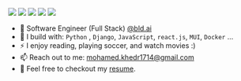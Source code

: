 [<img src="https://img.shields.io/badge/github-%2312100E.svg?&style=for-the-badge&logo=github&logoColor=white&color=black" />](https://github.com/devkhedr/)
[<img src="https://img.shields.io/badge/linkedin-%230077B5.svg?&style=for-the-badge&logo=linkedin&logoColor=white" />](https://www.linkedin.com/in/muhamed-khedr/)
[<img src="https://img.shields.io/badge/codeforces-%2312100E.svg?&style=for-the-badge&logo=codeforces&logoColor=white&color=28A745" />](https://codeforces.com/profile/Khedr)
[<img src="https://img.shields.io/badge/instagram-%2312100E.svg?&style=for-the-badge&logo=instagram&color=405DE6" />](https://www.instagram.com/muhamed_khedr7/) 
[<img src="https://img.shields.io/badge/telegram-%2312100E.svg?&style=for-the-badge&logo=telegram&color=405DE6" />](https://t.me/mohameed07) 


- 🏢 Software Engineer (Full Stack) [@bld.ai](https://www.bld.ai/)
- 🧰 I build with: `Python`
, `Django`, `JavaScript`, `react.js`, `MUI`, `Docker` ...
- ⚡ I enjoy reading, playing soccer, and watch movies :)
- 📫 Reach out to me: mohamed.khedr1714@gmail.com
- 📙 Feel free to checkout my <a href="https://drive.google.com/file/d/1X162XSkYKvlWsBJUrjsbHC02pN739Pnt/view?usp=share_link">resume</a>.
